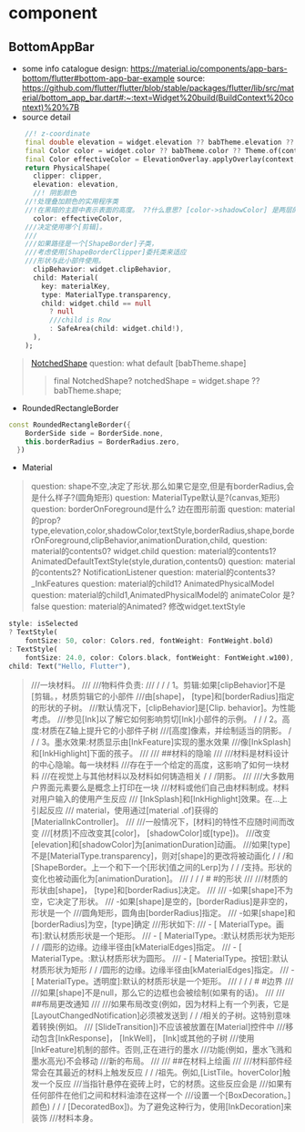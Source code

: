 # component
## BottomAppBar
* some info catalogue
design: https://material.io/components/app-bars-bottom/flutter#bottom-app-bar-example
source: https://github.com/flutter/flutter/blob/stable/packages/flutter/lib/src/material/bottom_app_bar.dart#:~:text=Widget%20build(BuildContext%20context)%20%7B
* source detail
```dart
    //! z-coordinate
    final double elevation = widget.elevation ?? babTheme.elevation ?? _defaultElevation;
    final Color color = widget.color ?? babTheme.color ?? Theme.of(context).bottomAppBarColor;
    final Color effectiveColor = ElevationOverlay.applyOverlay(context, color, elevation);
    return PhysicalShape(
      clipper: clipper,
      elevation: elevation,
      //! 阴影颜色
    //!处理叠加颜色的实用程序类
    //!在黑暗的主题中表示表面的高度。 ??什么意思? [color->shadowColor] 是两层的.
      color: effectiveColor,
    ///决定使用哪个[剪辑]。
    ///
    ///如果路径是一个[ShapeBorder]子类，
    ///考虑使用[ShapeBorderClipper]委托类来适应
    ///形状与此小部件使用。
      clipBehavior: widget.clipBehavior,
      child: Material(
        key: materialKey,
        type: MaterialType.transparency,
        child: widget.child == null
          ? null
          ///child is Row
          : SafeArea(child: widget.child!),
      ),
    );
```
> [NotchedShape](https://www.jianshu.com/p/dfff5df6ddde)
> question: what default [babTheme.shape] 
>> final NotchedShape? notchedShape = widget.shape ?? babTheme.shape;

+ RoundedRectangleBorder
```dart
const RoundedRectangleBorder({
    BorderSide side = BorderSide.none,
    this.borderRadius = BorderRadius.zero,
  })
```
+ Material
> question: shape不空,决定了形状.那么如果它是空,但是有borderRadius,会是什么样子?(圆角矩形)
> question: MaterialType默认是?(canvas,矩形)
> question: borderOnForeground是什么? 边在图形前面
> question: material的prop?  type,elevation,color,shadowColor,textStyle,borderRadius,shape,borderOnForeground,clipBehavior,animationDuration,child,
> question: material的contents0? widget.child
> question: material的contents1? AnimatedDefaultTextStyle(style,duration,contents0)
> question: material的contents2? NotificationListener
> question: material的contents3? _InkFeatures
> question: material的child1? AnimatedPhysicalModel
> question: material的child1,AnimatedPhysicalModel的 animateColor 是? false
> question: material的Animated? 修改widget.textStyle
```dart
style: isSelected
? TextStyle(
    fontSize: 50, color: Colors.red, fontWeight: FontWeight.bold)
: TextStyle(
    fontSize: 24.0, color: Colors.black, fontWeight: FontWeight.w100),
child: Text("Hello, Flutter"),
```
> 
> 
> ///一块材料。
> ///
> ///物料件负责:
> ///
> / / / 1。剪辑:如果[clipBehavior]不是[剪辑。，材质剪辑它的小部件
> ///由[shape]， [type]和[borderRadius]指定的形状的子树。
> ///默认情况下，[clipBehavior]是[Clip. behavior]。为性能考虑。
> ///参见[Ink]以了解它如何影响剪切[Ink]小部件的示例。
> / / / 2。高度:材质在Z轴上提升它的小部件子树
> ///[高度]像素，并绘制适当的阴影。
> / / / 3。墨水效果:材质显示由[InkFeature]实现的墨水效果
> ///像[InkSplash]和[InkHighlight]下面的孩子。
> ///
> /// ##材料的隐喻
> ///
> ///材料是材料设计的中心隐喻。每一块材料
> ///存在于一个给定的高度，这影响了如何一块材料
> ///在视觉上与其他材料以及材料如何铸造相关
> / / /阴影。
> ///
> ///大多数用户界面元素要么是概念上打印在一块
> ///材料或他们自己由材料制成。材料对用户输入的使用产生反应
> /// [InkSplash]和[InkHighlight]效果。在…上引起反应
> /// material，使用通过[material .of]获得的[MaterialInkController]。
> ///
> ///一般情况下，[材料]的特性不应随时间而改变
> ///[材质]不应改变其[color]， [shadowColor]或[type])。
> ///改变[elevation]和[shadowColor]为[animationDuration]动画。
> ///如果[type]不是[MaterialType.transparency]，则对[shape]的更改将被动画化
> / / /和[ShapeBorder。上一个和下一个[形状]值之间的Lerp]为
> / / /支持。形状的变化也被动画化为[animationDuration]。
> ///
> / / / # #的形状
> ///
> ///材质的形状由[shape]， [type]和[borderRadius]决定。
> ///
> /// -如果[shape]不为空，它决定了形状。
> /// -如果[shape]是空的，[borderRadius]是非空的，形状是一个
> ///圆角矩形，圆角由[borderRadius]指定。
> /// -如果[shape]和[borderRadius]为空，[type]确定
> ///形状如下:
> ///    - [ MaterialType。画布]:默认材质形状是一个矩形。
> ///    - [ MaterialType。:默认材质形状为矩形
> / / /圆形的边缘。边缘半径由[kMaterialEdges]指定。
> ///    - [ MaterialType。:默认材质形状为圆形。
> ///    - [ MaterialType。按钮]:默认材质形状为矩形
> / / /圆形的边缘。边缘半径由[kMaterialEdges]指定。
> ///    - [ MaterialType。透明度]:默认的材质形状是一个矩形。
> ///
> / / / # #边界
> ///
> ///如果[shape]不是null，那么它的边框也会被绘制(如果有的话)。
> ///
> /// ##布局更改通知
> ///
> ///如果布局改变(例如，因为材料上有一个列表，它是
> [LayoutChangedNotification]必须被发送到
> / / /相关的子树。这特别意味着转换(例如。
> /// [SlideTransition])不应该被放置在[Material]控件中
> ///移动包含[InkResponse]， [InkWell]， [Ink]或其他的子树
> ///使用[InkFeature]机制的部件。否则,正在进行的墨水
> ///功能(例如，墨水飞溅和墨水高光)不会移动
> ///新的布局。
> ///
> /// ##在材料上绘画
> ///
> ///材料部件经常会在其最近的材料上触发反应
> / / /祖先。例如,[ListTile。hoverColor]触发一个反应
> ///当指针悬停在瓷砖上时，它的材质。这些反应会是
> ///如果有任何部件在他们之间和材料油漆在这样一个
> ///设置一个[BoxDecoration。]颜色)
> / / / [DecoratedBox])。为了避免这种行为，使用[InkDecoration]来装饰
> ///材料本身。
